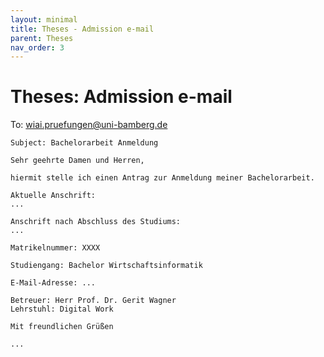 ```yaml
---
layout: minimal
title: Theses - Admission e-mail
parent: Theses
nav_order: 3
---
```


# Theses: Admission e-mail

To: [wiai.pruefungen@uni-bamberg.de](mailto:wiai.pruefungen@uni-bamberg.de)

```
Subject: Bachelorarbeit Anmeldung

Sehr geehrte Damen und Herren,

hiermit stelle ich einen Antrag zur Anmeldung meiner Bachelorarbeit.

Aktuelle Anschrift:
...

Anschrift nach Abschluss des Studiums:
...

Matrikelnummer: XXXX

Studiengang: Bachelor Wirtschaftsinformatik

E-Mail-Adresse: ...

Betreuer: Herr Prof. Dr. Gerit Wagner
Lehrstuhl: Digital Work

Mit freundlichen Grüßen

... 

```